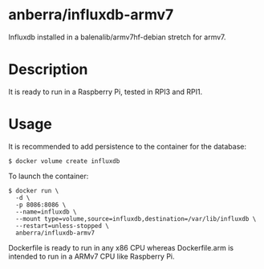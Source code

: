 # anberra/influxdb-armv7
Influxdb installed in a balenalib/armv7hf-debian stretch for armv7.

# Description
It is ready to run in a Raspberry Pi, tested in RPI3 and RPI1.

# Usage
It is recommended to add persistence to the container for the database:
```
$ docker volume create influxdb
```
To launch the container:
```
$ docker run \
  -d \
  -p 8086:8086 \
  --name=influxdb \
  --mount type=volume,source=influxdb,destination=/var/lib/influxdb \
  --restart=unless-stopped \
  anberra/influxdb-armv7
```

Dockerfile is ready to run in any x86 CPU whereas Dockerfile.arm is intended to run in a ARMv7 CPU like Raspberry Pi.
